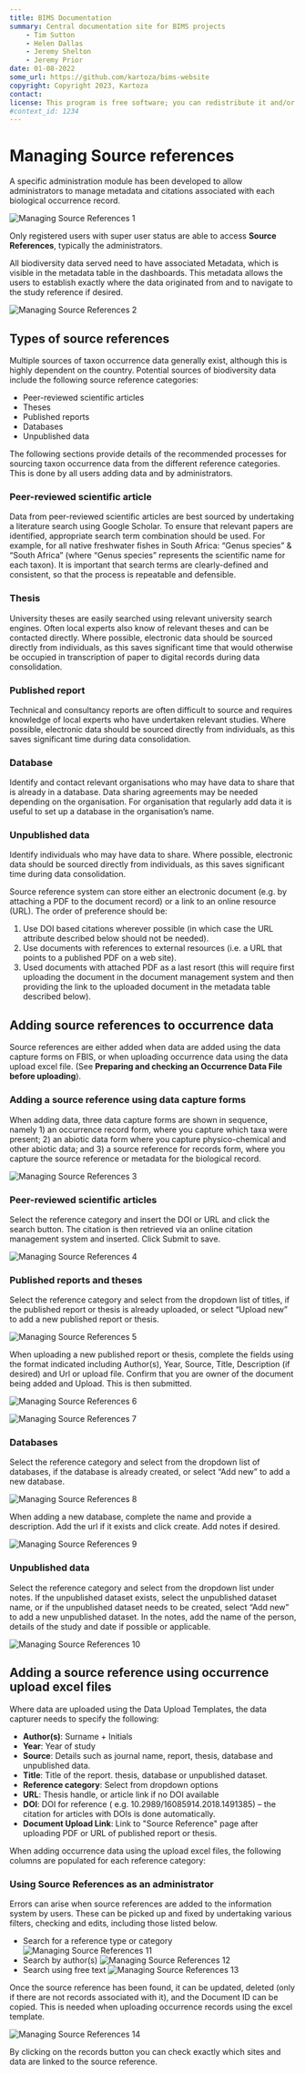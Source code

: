 ```yaml
---
title: BIMS Documentation
summary: Central documentation site for BIMS projects
    - Tim Sutton
    - Helen Dallas
    - Jeremy Shelton
    - Jeremy Prior
date: 01-08-2022
some_url: https://github.com/kartoza/bims-website
copyright: Copyright 2023, Kartoza
contact: 
license: This program is free software; you can redistribute it and/or modify it under the terms of the GNU Affero General Public License as published by the Free Software Foundation; either version 3 of the License, or (at your option) any later version.
#context_id: 1234
---
```


# Managing Source references

A specific administration module has been developed to allow administrators to manage metadata and citations associated with each biological occurrence record.

![Managing Source References 1](./img/managing-source-references-1.png)

Only registered users with super user status are able to access **Source References**, typically the administrators.

All biodiversity data served need to have associated Metadata, which is visible in the metadata table in the dashboards. This metadata allows the users to establish exactly where the data originated from and to navigate to the study reference if desired.

![Managing Source References 2](./img/managing-source-references-2.png)

## Types of source references

Multiple sources of taxon occurrence data generally exist, although this is highly dependent on the country. Potential sources of biodiversity data include the following source reference categories:

* Peer-reviewed scientific articles
* Theses
* Published reports
* Databases
* Unpublished data

The following sections provide details of the recommended processes for sourcing taxon occurrence data from the different reference categories. This is done by all users adding data and by administrators.

### Peer-reviewed scientific article

Data from peer-reviewed scientific articles are best sourced by undertaking a literature search using Google Scholar. To ensure that relevant papers are identified, appropriate search term combination should be used. For example, for all native freshwater fishes in South Africa: “Genus species” & “South Africa” (where “Genus species” represents the scientific name for each taxon).  It is important that search terms are clearly-defined and consistent, so that the process is repeatable and defensible.

### Thesis

University theses are easily searched using relevant university search engines. Often local experts also know of relevant theses and can be contacted directly. Where possible, electronic data should be sourced directly from individuals, as this saves significant time that would otherwise be occupied in transcription of paper to digital records during data consolidation.

### Published report

Technical and consultancy reports are often difficult to source and requires knowledge of local experts who have undertaken relevant studies. Where possible, electronic data should be sourced directly from individuals, as this saves significant time during data consolidation.

### Database

Identify and contact relevant organisations who may have data to share that is already in a database. Data sharing agreements may be needed depending on the organisation. For organisation that regularly add data it is useful to set up a database in the organisation’s name.

### Unpublished data

Identify individuals who may have data to share. Where possible, electronic data should be sourced directly from individuals, as this saves significant time during data consolidation.

Source reference system can store either an electronic document (e.g. by attaching a PDF to the document record) or a link to an online resource (URL). The order of preference should be:

1. Use DOI based citations wherever possible (in which case the URL attribute described below should not be needed).
2. Use documents with references to external resources (i.e. a URL that points to a published PDF on a web site).
3. Used documents with attached PDF as a last resort (this will require first uploading the document in the document management system and then providing the link to the uploaded document  in the metadata table described below).

## Adding source references to occurrence data

Source references are either added when data are added using the data capture forms on FBIS, or when uploading occurrence data using the data upload excel file. (See **Preparing and checking an Occurrence Data File before uploading**).

### Adding a source reference using data capture forms

When adding data, three data capture forms are shown in sequence, namely 1) an occurrence record form, where you capture which taxa were present; 2) an abiotic data form where you capture physico-chemical and other abiotic data; and 3) a source reference for records form, where you capture the source reference or metadata for the biological record.

![Managing Source References 3](./img/managing-source-references-3.png)

### Peer-reviewed scientific articles

Select the reference category and insert the DOI or URL and click the search button. The citation is then retrieved via an online citation management system and inserted. Click Submit to save.

![Managing Source References 4](./img/managing-source-references-4.png)

### Published reports and theses

Select the reference category and select from the dropdown list of titles, if the published report or thesis is already uploaded, or select “Upload new” to add a new published report or thesis.

![Managing Source References 5](./img/managing-source-references-.png)

When uploading a new published report or thesis, complete the fields using the format indicated including Author(s), Year, Source, Title, Description (if desired) and Url or upload file. Confirm that you are owner of the document being added and Upload. This is then submitted.

![Managing Source References 6](./img/managing-source-references-6.png)

![Managing Source References 7](./img/managing-source-references-7.png)

### Databases

Select the reference category and select from the dropdown list of databases, if the database is already created, or select “Add new” to add a new database.

![Managing Source References 8](./img/managing-source-references-8.png)

When adding a new database, complete the name and provide a description. Add the url if it exists and click create. Add notes if desired.

![Managing Source References 9](./img/managing-source-references-9.png)

### Unpublished data

Select the reference category and select from the dropdown list under notes. If the unpublished dataset exists, select the unpublished dataset name, or if the unpublished dataset needs to be created, select “Add new” to add a new unpublished dataset. In the notes, add the name of the person, details of the study and date if possible or applicable.

![Managing Source References 10](./img/managing-source-references-10.png)

## Adding a source reference using occurrence upload excel files

Where data are uploaded using the Data Upload Templates, the data capturer needs to specify the following:

* **Author(s)**: Surname + Initials
* **Year**: Year of study
* **Source**: Details such as journal name, report, thesis, database and unpublished data.
* **Title**: Title of the report. thesis, database or unpublished dataset.
* **Reference category**: Select from dropdown options
* **URL**: Thesis handle, or article link if no DOI available
* **DOI**: DOI for reference ( e.g. 10.2989/16085914.2018.1491385) – the citation for articles with DOIs is done automatically.
* **Document Upload Link**: Link to "Source Reference" page after uploading PDF or URL of published report or thesis.

When adding occurrence data using the upload excel files, the following columns are populated for each reference category:

### Using Source References as an administrator

Errors can arise when source references are added to the information system by users. These can be picked up and fixed by undertaking various filters, checking and edits, including those listed below.

* Search for a reference type or category
        ![Managing Source References 11](./img/managing-source-references-11.png)
* Search by author(s)
        ![Managing Source References 12](./img/managing-source-references-12.png)
* Search using free text
        ![Managing Source References 13](./img/managing-source-references-13.png)

Once the source reference has been found, it can be updated, deleted (only if there are not records associated with it), and the Document ID can be copied. This is needed when uploading occurrence records using the excel template.

![Managing Source References 14](./img/managing-source-references-14.png)

By clicking on the records button you can check exactly which sites and data are linked to the source reference.
